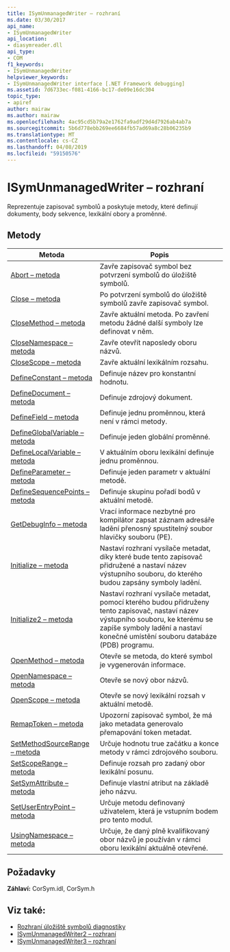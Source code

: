 ```yaml
---
title: ISymUnmanagedWriter – rozhraní
ms.date: 03/30/2017
api_name:
- ISymUnmanagedWriter
api_location:
- diasymreader.dll
api_type:
- COM
f1_keywords:
- ISymUnmanagedWriter
helpviewer_keywords:
- ISymUnmanagedWriter interface [.NET Framework debugging]
ms.assetid: 7d6733ec-f081-4166-bc17-de09e16dc304
topic_type:
- apiref
author: mairaw
ms.author: mairaw
ms.openlocfilehash: 4ac95cd5b79a2e1762fa9adf29d4d7926ab4ab7a
ms.sourcegitcommit: 5b6d778ebb269ee6684fb57ad69a8c28b06235b9
ms.translationtype: MT
ms.contentlocale: cs-CZ
ms.lasthandoff: 04/08/2019
ms.locfileid: "59150576"
---
```

# <a name="isymunmanagedwriter-interface"></a>ISymUnmanagedWriter – rozhraní
Reprezentuje zapisovač symbolů a poskytuje metody, které definují dokumenty, body sekvence, lexikální obory a proměnné.  
  
## <a name="methods"></a>Metody  
  
|Metoda|Popis|  
|------------|-----------------|  
|[Abort – metoda](../../../../docs/framework/unmanaged-api/diagnostics/isymunmanagedwriter-abort-method.md)|Zavře zapisovač symbol bez potvrzení symbolů do úložiště symbolů.|  
|[Close – metoda](../../../../docs/framework/unmanaged-api/diagnostics/isymunmanagedwriter-close-method.md)|Po potvrzení symbolů do úložiště symbolů zavře zapisovač symbol.|  
|[CloseMethod – metoda](../../../../docs/framework/unmanaged-api/diagnostics/isymunmanagedwriter-closemethod-method.md)|Zavře aktuální metoda. Po zavření metodu žádné další symboly lze definovat v něm.|  
|[CloseNamespace – metoda](../../../../docs/framework/unmanaged-api/diagnostics/isymunmanagedwriter-closenamespace-method.md)|Zavře otevřít naposledy oboru názvů.|  
|[CloseScope – metoda](../../../../docs/framework/unmanaged-api/diagnostics/isymunmanagedwriter-closescope-method.md)|Zavře aktuální lexikálním rozsahu.|  
|[DefineConstant – metoda](../../../../docs/framework/unmanaged-api/diagnostics/isymunmanagedwriter-defineconstant-method.md)|Definuje název pro konstantní hodnotu.|  
|[DefineDocument – metoda](../../../../docs/framework/unmanaged-api/diagnostics/isymunmanagedwriter-definedocument-method.md)|Definuje zdrojový dokument.|  
|[DefineField – metoda](../../../../docs/framework/unmanaged-api/diagnostics/isymunmanagedwriter-definefield-method.md)|Definuje jednu proměnnou, která není v rámci metody.|  
|[DefineGlobalVariable – metoda](../../../../docs/framework/unmanaged-api/diagnostics/isymunmanagedwriter-defineglobalvariable-method.md)|Definuje jeden globální proměnné.|  
|[DefineLocalVariable – metoda](../../../../docs/framework/unmanaged-api/diagnostics/isymunmanagedwriter-definelocalvariable-method.md)|V aktuálním oboru lexikální definuje jednu proměnnou.|  
|[DefineParameter – metoda](../../../../docs/framework/unmanaged-api/diagnostics/isymunmanagedwriter-defineparameter-method.md)|Definuje jeden parametr v aktuální metodě.|  
|[DefineSequencePoints – metoda](../../../../docs/framework/unmanaged-api/diagnostics/isymunmanagedwriter-definesequencepoints-method.md)|Definuje skupinu pořadí bodů v aktuální metodě.|  
|[GetDebugInfo – metoda](../../../../docs/framework/unmanaged-api/diagnostics/isymunmanagedwriter-getdebuginfo-method.md)|Vrací informace nezbytné pro kompilátor zapsat záznam adresáře ladění přenosný spustitelný soubor hlavičky souboru (PE).|  
|[Initialize – metoda](../../../../docs/framework/unmanaged-api/diagnostics/isymunmanagedwriter-initialize-method.md)|Nastaví rozhraní vysílače metadat, díky které bude tento zapisovač přidružené a nastaví název výstupního souboru, do kterého budou zapsány symboly ladění.|  
|[Initialize2 – metoda](../../../../docs/framework/unmanaged-api/diagnostics/isymunmanagedwriter-initialize2-method.md)|Nastaví rozhraní vysílače metadat, pomocí kterého budou přidruženy tento zapisovač, nastaví název výstupního souboru, ke kterému se zapíše symboly ladění a nastaví konečné umístění souboru databáze (PDB) programu.|  
|[OpenMethod – metoda](../../../../docs/framework/unmanaged-api/diagnostics/isymunmanagedwriter-openmethod-method.md)|Otevře se metoda, do které symbol je vygenerován informace.|  
|[OpenNamespace – metoda](../../../../docs/framework/unmanaged-api/diagnostics/isymunmanagedwriter-opennamespace-method.md)|Otevře se nový obor názvů.|  
|[OpenScope – metoda](../../../../docs/framework/unmanaged-api/diagnostics/isymunmanagedwriter-openscope-method.md)|Otevře se nový lexikální rozsah v aktuální metodě.|  
|[RemapToken – metoda](../../../../docs/framework/unmanaged-api/diagnostics/isymunmanagedwriter-remaptoken-method.md)|Upozorní zapisovač symbol, že má jako metadata generovalo přemapování token metadat.|  
|[SetMethodSourceRange – metoda](../../../../docs/framework/unmanaged-api/diagnostics/isymunmanagedwriter-setmethodsourcerange-method.md)|Určuje hodnotu true začátku a konce metody v rámci zdrojového souboru.|  
|[SetScopeRange – metoda](../../../../docs/framework/unmanaged-api/diagnostics/isymunmanagedwriter-setscoperange-method.md)|Definuje rozsah pro zadaný obor lexikální posunu.|  
|[SetSymAttribute – metoda](../../../../docs/framework/unmanaged-api/diagnostics/isymunmanagedwriter-setsymattribute-method.md)|Definuje vlastní atribut na základě jeho názvu.|  
|[SetUserEntryPoint – metoda](../../../../docs/framework/unmanaged-api/diagnostics/isymunmanagedwriter-setuserentrypoint-method.md)|Určuje metodu definovaný uživatelem, která je vstupním bodem pro tento modul.|  
|[UsingNamespace – metoda](../../../../docs/framework/unmanaged-api/diagnostics/isymunmanagedwriter-usingnamespace-method.md)|Určuje, že daný plně kvalifikovaný obor názvů je používán v rámci oboru lexikální aktuálně otevřené.|  
  
## <a name="requirements"></a>Požadavky  
 **Záhlaví:** CorSym.idl, CorSym.h  
  
## <a name="see-also"></a>Viz také:

- [Rozhraní úložiště symbolů diagnostiky](../../../../docs/framework/unmanaged-api/diagnostics/diagnostics-symbol-store-interfaces.md)
- [ISymUnmanagedWriter2 – rozhraní](../../../../docs/framework/unmanaged-api/diagnostics/isymunmanagedwriter2-interface.md)
- [ISymUnmanagedWriter3 – rozhraní](../../../../docs/framework/unmanaged-api/diagnostics/isymunmanagedwriter3-interface.md)
